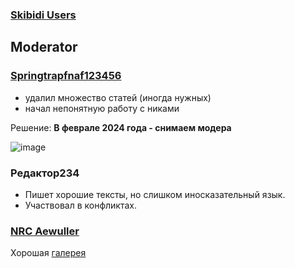 ### [Skibidi Users](https://docs.google.com/spreadsheets/d/1Yc7HcHbjzibJZscQjb7g4Iojh4Wu99Y3xYfv7fZOJRE)

## Moderator
### [Springtrapfnaf123456](https://skibidi-tualet.fandom.com/ru/wiki/Участник:Springtrapfnaf123456)
- удалил множество статей (иногда нужных)
- начал непонятную работу с никами

Решение: **В феврале 2024 года - снимаем модера**

![image](https://github.com/skibiditualet/wiki/assets/87380272/c6d81bd1-9fe2-46b9-a979-35faaf0b748e)

### Редактор234
- Пишет хорошие тексты, но слишком иносказательный язык.
- Участвовал в конфликтах.

### [NRC Aewuller](https://skibidi-tualet.fandom.com/ru/wiki/Участник:NRC_Aewuller)
Хорошая [галерея](https://skibidi-tualet.fandom.com/ru/wiki/%D0%A1%D0%B5%D0%B7%D0%BE%D0%BD_20?diff=prev&oldid=20331)
